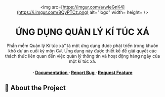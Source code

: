 <div align='center'>

<img src=[https://imgur.com/a/wIeGnK4](https://i.imgur.com/8QyPTCz.png) alt="logo" width= height= />

<h1>ỨNG DỤNG QUẢN LÝ KÍ TÚC XÁ</h1>
<p>Phần mềm Quản lý Kí túc xá" là một ứng dụng được phát triển trong khuôn khổ dự án cuối kỳ môn C#. Ứng dụng này được thiết kế để giải quyết các thách thức liên quan đến việc quản lý thông tin và hoạt động hàng ngày của một kí túc xá. </p>

<h4> <span> · </span> <a href="https://github.com/vandunxg/Dormitory Management/blob/master/README.md"> Documentation </a> <span> · </span> <a href="https://github.com/vandunxg/Dormitory Management/issues"> Report Bug </a> <span> · </span> <a href="https://github.com/vandunxg/Dormitory Management/issues"> Request Feature </a> </h4>


</div>

## :star2: About the Project
